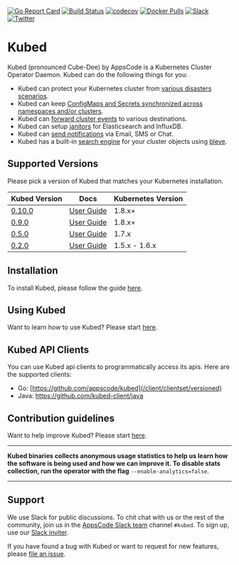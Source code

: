 [![Go Report Card](https://goreportcard.com/badge/github.com/appscode/kubed)](https://goreportcard.com/report/github.com/appscode/kubed)
[![Build Status](https://travis-ci.org/appscode/kubed.svg?branch=master)](https://travis-ci.org/appscode/kubed)
[![codecov](https://codecov.io/gh/appscode/kubed/branch/master/graph/badge.svg)](https://codecov.io/gh/appscode/kubed)
[![Docker Pulls](https://img.shields.io/docker/pulls/appscode/kubed.svg)](https://hub.docker.com/r/appscode/kubed/)
[![Slack](https://slack.appscode.com/badge.svg)](https://slack.appscode.com)
[![Twitter](https://img.shields.io/twitter/follow/appscodehq.svg?style=social&logo=twitter&label=Follow)](https://twitter.com/intent/follow?screen_name=AppsCodeHQ)

# Kubed
Kubed (pronounced Cube-Dee) by AppsCode is a Kubernetes Cluster Operator Daemon. Kubed can do the following things for you:

 - Kubed can protect your Kubernetes cluster from [various disasters scenarios](https://appscode.com/products/kubed/0.9.0/guides/disaster-recovery/).
 - Kubed can keep [ConfigMaps and Secrets synchronized across namespaces and/or clusters](https://appscode.com/products/kubed/0.9.0/guides/config-syncer/).
 - Kubed can [forward cluster events](https://appscode.com/products/kubed/0.9.0/guides/cluster-events/) to various destinations.
 - Kubed can setup [janitors](https://appscode.com/products/kubed/0.9.0/guides/janitors/) for Elasticsearch and InfluxDB.
 - Kubed can [send notifications](https://appscode.com/products/kubed/0.9.0/guides/cluster-events/notifiers/) via Email, SMS or Chat.
 - Kubed has a built-in [search engine](https://appscode.com/products/kubed/0.9.0/guides/apiserver/) for your cluster objects using [bleve](https://github.com/blevesearch/bleve).


## Supported Versions
Please pick a version of Kubed that matches your Kubernetes installation.

| Kubed Version                                                 | Docs                                                            | Kubernetes Version |
|---------------------------------------------------------------|-----------------------------------------------------------------|--------------------|
| [0.10.0](https://github.com/appscode/kubed/releases/tag/0.10.0) | [User Guide](https://appscode.com/products/kubed/0.10.0/)        | 1.8.x+             |
| [0.9.0](https://github.com/appscode/kubed/releases/tag/0.9.0) | [User Guide](https://appscode.com/products/kubed/0.9.0/)        | 1.8.x+             |
| [0.5.0](https://github.com/appscode/kubed/releases/tag/0.5.0) | [User Guide](https://appscode.com/products/kubed/0.5.0/)        | 1.7.x              |
| [0.2.0](https://github.com/appscode/kubed/releases/tag/0.2.0) | [User Guide](https://github.com/appscode/kubed/tree/0.2.0/docs) | 1.5.x - 1.6.x      |

## Installation
To install Kubed, please follow the guide [here](https://appscode.com/products/kubed/0.9.0/setup/install/).

## Using Kubed
Want to learn how to use Kubed? Please start [here](https://appscode.com/products/kubed/0.9.0/).

## Kubed API Clients
You can use Kubed api clients to programmatically access its apis. Here are the supported clients:

- Go: [https://github.com/appscode/kubed](/client/clientset/versioned)
- Java: https://github.com/kubed-client/java

## Contribution guidelines
Want to help improve Kubed? Please start [here](https://appscode.com/products/kubed/0.9.0/welcome/contributing/).

---

**Kubed binaries collects anonymous usage statistics to help us learn how the software is being used and how we can improve it. To disable stats collection, run the operator with the flag** `--enable-analytics=false`.

---

## Support
We use Slack for public discussions. To chit chat with us or the rest of the community, join us in the [AppsCode Slack team](https://appscode.slack.com/messages/C6HSHCKBL/details/) channel `#kubed`. To sign up, use our [Slack inviter](https://slack.appscode.com/).

If you have found a bug with Kubed or want to request for new features, please [file an issue](https://github.com/appscode/kubed/issues/new).
